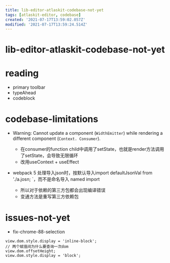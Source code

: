 ```yaml
---
title: lib-editor-atlaskit-codebase-not-yet
tags: [atlaskit-editor, codebase]
created: '2021-07-17T13:59:02.057Z'
modified: '2021-07-17T13:59:24.514Z'
---
```


# lib-editor-atlaskit-codebase-not-yet

# reading
- primary toolbar
- typeAhead
- codeblock
# codebase-limitations
- Warning: Cannot update a component (`WidthEmitter`) while rendering a different component (`Context. Consumer`).
  - 在consumer的function child中调用了setState，也就是render方法调用了setState，会导致无限循环
  - 改用useContext + useEffect

- webpack 5 处理导入json时，按默认导入import defaultJsonVal from './a.josn; `，而不是命名导入 named import
  - 所以对于依赖的第三方包都会出现编译错误
  - 变通方法是重写第三方依赖包
# issues-not-yet
- fix-chrome-88-selection

```JS
view.dom.style.display = 'inline-block';
// 两个赋值间为什么要查询一次dom
view.dom.offsetHeight;
view.dom.style.display = 'block';
```
